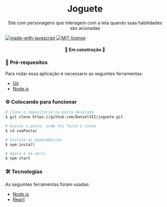<h1 align="center">Joguete</h1>
<p align="center">Site com personagens que interagem com a tela quando suas habilidades são acionadas</p>

[![made-with-javascript](https://img.shields.io/badge/Made%20with-JavaScript-1f425f.svg)](https://www.javascript.com)
[![MIT license](https://img.shields.io/badge/License-MIT-blue.svg)](https://lbesson.mit-license.org/)

<h4 align="center"> 
	🚧    Em construção    🚧
</h4>

### :bookmark_tabs: Pré-requesitos

Para rodar essa aplicação é necessario as seguintes ferramentas:

<ul>
    <li><a href="https://git-scm.com">Git</a></li>
    <li><a href="https://nodejs.org/en/">Node.js</a></li>
</ul>

### :gear: Colocando para funcionar

```bash
# Clone o repositorio na pasta desejada
$ git clone https://github.com/DanielVII/joguete.git
```

```bash
# Acesse a pasta  onde foi feito o clone
$ cd suaPasta/
```

```bash
# Instale as dependências
$ npm install
```

```bash
# Agora é só abrir
$ npm start
```

### 🛠 Tecnologias

As seguintes ferramentas foram usadas:

- [Node.js](https://nodejs.org/en/)
- [React](https://pt-br.reactjs.org/)
